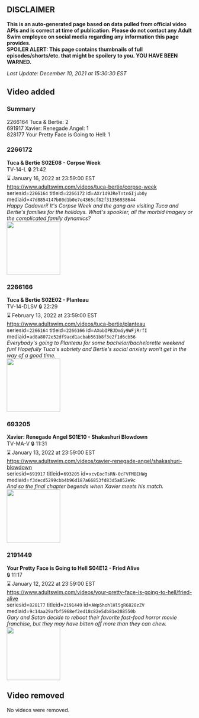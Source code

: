 ## DISCLAIMER
**This is an auto-generated page based on data pulled from official video APIs and is correct at time of publication. Please do not contact any Adult Swim employee on social media regarding any information this page provides.**  
**SPOILER ALERT: This page contains thumbnails of full episodes/shorts/etc. that might be spoilery to you. YOU HAVE BEEN WARNED.**  

_Last Update: December 10, 2021 at 15:30:30 EST_
## Video added
### Summary
2266164 Tuca & Bertie: 2  
691917 Xavier: Renegade Angel: 1  
828177 Your Pretty Face is Going to Hell: 1  
### 2266172
**Tuca & Bertie S02E08 - Corpse Week**  
TV-14-L 🔒 21:42  
⌛ January 16, 2022 at 23:59:00 EST  
https://www.adultswim.com/videos/tuca-bertie/corpse-week  
seriesid=`2266164` titleid=`2266172` id=`AXr1d9JReTntnGIjub0y` mediaid=`47d8854147b80d1b0e7e4365cf82f31356938644`  
_Happy Cadaveri! It's Corpse Week and the gang are visiting Tuca and Bertie's families for the holidays. What's spookier, all the morbid imagery or the complicated family dynamics?_  
<a href="https://media.cdn.adultswim.com/uploads/20210730/thumbnails/2_21730118185-TucaAndBertie_208_CorpseWeek.png"><img src="https://media.cdn.adultswim.com/uploads/20210730/thumbnails/2_21730118185-TucaAndBertie_208_CorpseWeek.png" height="144px" /></a>
### 2266166
**Tuca & Bertie S02E02 - Planteau**  
TV-14-DLSV 🔒 22:29  
⌛ February 13, 2022 at 23:59:00 EST  
https://www.adultswim.com/videos/tuca-bertie/planteau  
seriesid=`2266164` titleid=`2266166` id=`AXobIPBJDmGy9WFjRrfI` mediaid=`ad8a8072e52df9acd1acbab561b8f3e2f1d6cb56`  
_Everybody's going to Planteau for some bachelor/bachelorette weekend fun! Hopefully Tuca's sobriety and Bertie's social anxiety won't get in the way of a good time._  
<a href="https://media.cdn.adultswim.com/uploads/20210618/thumbnails/2_216181259321-TucaAndBertie_202_Planteau.png"><img src="https://media.cdn.adultswim.com/uploads/20210618/thumbnails/2_216181259321-TucaAndBertie_202_Planteau.png" height="144px" /></a>
### 693205
**Xavier: Renegade Angel S01E10 - Shakashuri Blowdown**  
TV-MA-V 🔒 11:31  
⌛ January 13, 2022 at 23:59:00 EST  
https://www.adultswim.com/videos/xavier-renegade-angel/shakashuri-blowdown  
seriesid=`691917` titleid=`693205` id=`xcvEocTsRN-0cFVFMBEHWg` mediaid=`f3decd5299cbb4b96d187a66853fd83d5a052e9c`  
_And so the final chapter begends when Xavier meets his match._  
<a href="https://media.cdn.adultswim.com/uploads/20210104/thumbnails/2_2114173039-xavier_110.jpg"><img src="https://media.cdn.adultswim.com/uploads/20210104/thumbnails/2_2114173039-xavier_110.jpg" height="144px" /></a>
### 2191449
**Your Pretty Face is Going to Hell S04E12 - Fried Alive**  
 🔒 11:17  
⌛ January 12, 2022 at 23:59:00 EST  
https://www.adultswim.com/videos/your-pretty-face-is-going-to-hell/fried-alive  
seriesid=`828177` titleid=`2191449` id=`AWp5hohlHl5gR6828zZV` mediaid=`9c14aa29afbf5968ef2ed18c82e5db81e288550b`  
_Gary and Satan decide to reboot their favorite fast-food horror movie franchise, but they may have bitten off more than they can chew._  
<a href="https://i.cdn.turner.com/adultswim/big/image-upload/thumbnails/thumb-2_image-156036482881015.jpg"><img src="https://i.cdn.turner.com/adultswim/big/image-upload/thumbnails/thumb-2_image-156036482881015.jpg" height="144px" /></a>
## Video removed
No videos were removed.  
